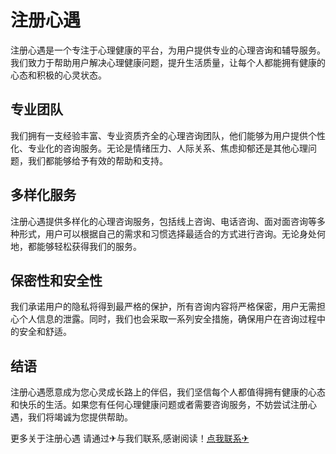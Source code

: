 # 注册心遇

注册心遇是一个专注于心理健康的平台，为用户提供专业的心理咨询和辅导服务。我们致力于帮助用户解决心理健康问题，提升生活质量，让每个人都能拥有健康的心态和积极的心灵状态。

## 专业团队

我们拥有一支经验丰富、专业资质齐全的心理咨询团队，他们能够为用户提供个性化、专业化的咨询服务。无论是情绪压力、人际关系、焦虑抑郁还是其他心理问题，我们都能够给予有效的帮助和支持。

## 多样化服务

注册心遇提供多样化的心理咨询服务，包括线上咨询、电话咨询、面对面咨询等多种形式，用户可以根据自己的需求和习惯选择最适合的方式进行咨询。无论身处何地，都能够轻松获得我们的服务。

## 保密性和安全性

我们承诺用户的隐私将得到最严格的保护，所有咨询内容将严格保密，用户无需担心个人信息的泄露。同时，我们也会采取一系列安全措施，确保用户在咨询过程中的安全和舒适。

## 结语

注册心遇愿意成为您心灵成长路上的伴侣，我们坚信每个人都值得拥有健康的心态和快乐的生活。如果您有任何心理健康问题或者需要咨询服务，不妨尝试注册心遇，我们将竭诚为您提供帮助。

更多关于注册心遇 请通过✈与我们联系,感谢阅读！[点我联系✈](https://file.k02.cc)